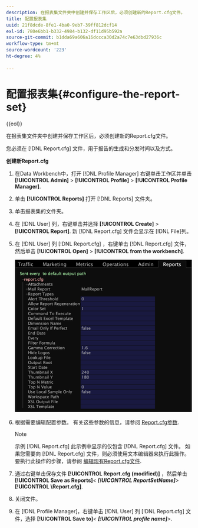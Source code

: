 ```yaml
---
description: 在报表集文件夹中创建并保存工作区后，必须创建新的Report.cfg文件。
title: 配置报表集
uuid: 21f8dcde-8fe1-4ba0-9eb7-39ff812dcf14
exl-id: 780e6bb1-b332-4984-b132-df11d95b592a
source-git-commit: b1dda69a606a16dccca30d2a74c7e63dbd27936c
workflow-type: tm+mt
source-wordcount: '223'
ht-degree: 4%

---
```


# 配置报表集{#configure-the-report-set}

{{eol}}

在报表集文件夹中创建并保存工作区后，必须创建新的Report.cfg文件。

您必须在 [!DNL Report.cfg] 文件，用于报告的生成和分发时间以及方式。

**创建新Report.cfg**

1. 在Data Workbench中，打开 [!DNL Profile Manager] 右键单击工作区并单击 **[!UICONTROL Admin]** > **[!UICONTROL Profile]** > **[!UICONTROL Profile Manager]**.
1. 单击 **[!UICONTROL Reports]** 打开 [!DNL Reports] 文件夹。
1. 单击报表集的文件夹。
1. 在 [!DNL User] 列，右键单击并选择 **[!UICONTROL Create]** > **[!UICONTROL Report]**. 新 [!DNL Report.cfg] 文件会显示在 [!DNL File]列。
1. 在 [!DNL User] 列 [!DNL Report.cfg] ，右键单击 [!DNL Report.cfg] 文件，然后单击 **[!UICONTROL Open]** > **[!UICONTROL from the workbench]**.

   ![步骤信息](assets/cfg_reportcfg.png)

1. 根据需要编辑配置参数。 有关这些参数的信息，请参阅 [Report.cfg参数](../../../../../home/c-rpt-oview/c-rpt-param-ref/c-rpt-param.md#concept-838e59d72d3f4cb29ee15f5c7eb0ceff).

   >[!NOTE]
   >
   >示例 [!DNL Report.cfg] 此示例中显示的仅包含 [!DNL Report.cfg] 文件。 如果您需要向 [!DNL Report.cfg] 文件，则必须使用文本编辑器来执行此操作。 要执行此操作的步骤，请参阅 [编辑现有Report.cfg文件](../../../../../home/c-rpt-oview/c-work-rpt-sets/c-edit-ex-rpt-files/c-edit-ex-rpt-files.md#concept-96fd57159f454defa09bd18655a12887).

1. 通过右键单击保存文件 **[!UICONTROL Report.cfg (modified)]** ，然后单击 **[!UICONTROL Save as Reports\]***&lt; **[!UICONTROL ReportSetName]**>***[!UICONTROL \Report.cfg]**.
1. 关闭文件。
1. 在 [!DNL Profile Manager]，右键单击 [!DNL User] 列 [!DNL Report.cfg] 文件，选择 **[!UICONTROL Save to]***&lt; **[!UICONTROL profile name]**>*.
